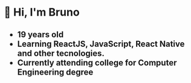 <h1>
   👋 Hi, I'm Bruno
</h1>
<h2>
<ul>
   <li>19 years old</li>
   <li>Learning ReactJS, JavaScript, React Native and other tecnologies.</li>
   <li>Currently attending college for Computer Engineering degree</li>
</ul>
</h2>


<!--
Bruno3dua/Bruno3dua is a ✨ special ✨ repository because its `README.md` (this file) appears on your GitHub profile.
You can click the Preview link to take a look at your changes.
--->
